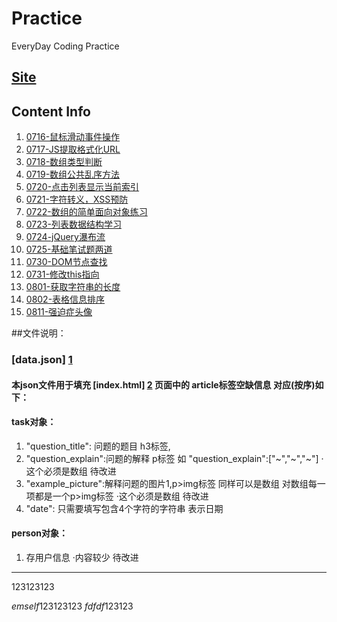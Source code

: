 # Practice
EveryDay Coding Practice

## [Site](http://w2c203.github.io/Practice/index.html)

## Content Info

1. [0716-鼠标滑动事件操作](http://w2c203.github.io/Practice/index.html#0716)
2. [0717-JS提取格式化URL](http://w2c203.github.io/Practice/index.html#0717)
3. [0718-数组类型判断](http://w2c203.github.io/Practice/index.html#0718)
4. [0719-数组公共乱序方法](http://w2c203.github.io/Practice/index.html#0719)
5. [0720-点击列表显示当前索引](http://w2c203.github.io/Practice/index.html#0720)
6. [0721-字符转义，XSS预防](http://w2c203.github.io/Practice/index.html#0721)
7. [0722-数组的简单面向对象练习](http://w2c203.github.io/Practice/index.html#0722)
8. [0723-列表数据结构学习](http://w2c203.github.io/Practice/index.html#0723)
9. [0724-jQuery瀑布流](http://w2c203.github.io/Practice/index.html#0724)
10. [0725-基础笔试题两道](http://w2c203.github.io/Practice/index.html#0725)
11. [0730-DOM节点查找](http://w2c203.github.io/Practice/index.html#0730)
12. [0731-修改this指向](http://w2c203.github.io/Practice/index.html#0731)
13. [0801-获取字符串的长度](http://w2c203.github.io/Practice/index.html#0801)
14. [0802-表格信息排序](http://w2c203.github.io/Practice/index.html#0802)
15. [0811-强迫症头像](http://w2c203.github.io/Practice/index.html#0811)

##文件说明：

###  [data.json] [1]
>  
####   本json文件用于填充 [index.html] [2] 页面中的 article标签空缺信息 对应(按序)如下：
####   task对象：
1.   "question_title":  问题的题目 h3标签,
2.   "question_explain":问题的解释 p标签    如 "question_explain":["~","~","~"] ·这个必须是数组 待改进
3.   "example_picture":解释问题的图片1,p>img标签   同样可以是数组 对数组每一项都是一个p>img标签  ·这个必须是数组 待改进
4.   "date":  只需要填写包含4个字符的字符串 表示日期
>
####   person对象：
1.   存用户信息 ·内容较少 待改进   

***


<script>alert('handsome body')</script>123123123
<em>emself</em>123123123
<em onclick="alert('suck')"  auto="33rr">fdfdf</em>123123


  [1]: file:///home/joe/myownpractice/data.json        
  [2]: file:///home/joe/myownpractice/index.html

